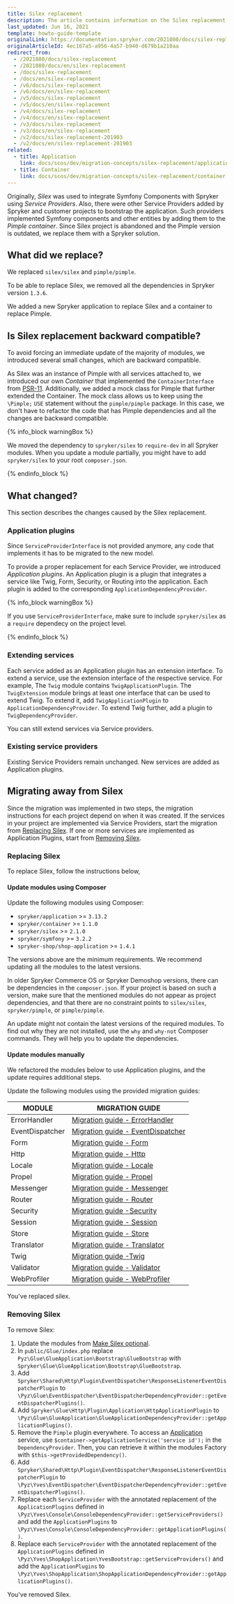 ```yaml
---
title: Silex replacement
description: The article contains information on the Silex replacement, backward compatibility, steps to be taken, changes in the old procedure and the new procedure.
last_updated: Jun 16, 2021
template: howto-guide-template
originalLink: https://documentation.spryker.com/2021080/docs/silex-replacement
originalArticleId: 4ec167a5-a956-4a57-b940-d679b1a210aa
redirect_from:
  - /2021080/docs/silex-replacement
  - /2021080/docs/en/silex-replacement
  - /docs/silex-replacement
  - /docs/en/silex-replacement
  - /v6/docs/silex-replacement
  - /v6/docs/en/silex-replacement
  - /v5/docs/silex-replacement
  - /v5/docs/en/silex-replacement
  - /v4/docs/silex-replacement
  - /v4/docs/en/silex-replacement
  - /v3/docs/silex-replacement
  - /v3/docs/en/silex-replacement
  - /v2/docs/silex-replacement-201903
  - /v2/docs/en/silex-replacement-201903
related:
  - title: Application
    link: docs/scos/dev/migration-concepts/silex-replacement/application.html
  - title: Container
    link: docs/scos/dev/migration-concepts/silex-replacement/container.html
---
```


Originally, *Silex* was used to integrate Symfony Components with Spryker using _Service Providers_. Also, there were other Service Providers added by Spryker and customer projects to bootstrap the application. Such providers implemented Symfony components and other entities by adding them to the *Pimple container*. Since Silex project is abandoned and the Pimple version is outdated, we replace them with a Spryker solution.

## What did we replace?

We replaced `silex/silex` and `pimple/pimple`.

To be able to replace Silex, we removed all the dependencies in Spryker version `1.3.6`.

We added a new Spryker application to replace Silex and a container to replace Pimple.

## Is Silex replacement backward compatible?

To avoid forcing an immediate update of the majority of modules, we introduced several small changes, which are backward compatible.

As Silex was an instance of Pimple with all services attached to, we introduced our own _Container_ that implemented the `ContainerInterface` from [PSR-11](https://www.php-fig.org/psr/psr-11/). Additionally, we added a mock class for Pimple that further extended the Container. The mock class allows us to keep using the `\Pimple;` `USE` statement without the `pimple/pimple` package. In this case, we don't have to refactor the code that has Pimple dependencies and all the changes are backward compatible.

{% info_block warningBox %}

We moved the dependency to `spryker/silex` to `require-dev` in all Spryker modules.
When you update a module partially, you might have to add `spryker/silex` to your root `composer.json`.

{% endinfo_block %}

## What changed?

This section describes the changes caused by the Silex replacement.

### Application plugins

Since `ServiceProviderInterface` is not provided anymore, any code that implements it has to be migrated to the new model.

To provide a proper replacement for each Service Provider, we introduced *Application plugins*. An Application plugin is a plugin that integrates a service like Twig, Form, Security, or Routing into the application. Each plugin is added to the corresponding `ApplicationDependencyProvider`.

{% info_block warningBox %}

If you use `ServiceProviderInterface`, make sure to include `spryker/silex` as a `require` dependecy on the project level.

{% endinfo_block %}

### Extending services

Each service added as an Application plugin has an extension interface. To extend a service, use the extension interface of the respective service. For example, The `Twig` module contains `TwigApplicationPlugin`. The `TwigExtension` module brings at least one interface that can be used to extend Twig. To extend it, add `TwigApplicationPlugin` to `ApplicationDependencyProvider`. To extend Twig further, add a plugin to `TwigDependencyProvider`.

You can still extend services via Service providers.

### Existing service providers

Existing Service Providers remain unchanged. New services are added as Application plugins.

## Migrating away from Silex

Since the migration was implemented in two steps, the migration instructions for each project depend on when it was created. If the services in your project are implemented via Service Providers, start the migration from [Replacing Silex](#replacing-silex). If one or more services are implemented as Application Plugins, start from [Removing Silex](#removing-silex).

### Replacing Silex

To replace Silex, follow the instructions below,

#### Update modules using Composer

Update the following modules using Composer:

*   `spryker/application` >= `3.13.2`
*   `spryker/container` >= `1.1.0`
*   `spryker/silex` >= `2.1.0`
*   `spryker/symfony` >= `3.2.2`
*   `spryker-shop/shop-application` >= `1.4.1`

The versions above are the minimum requirements. We recommend updating all the modules to the latest versions.

In older Spryker Commerce OS or Spryker Demoshop versions, there can be dependencies in the `composer.json`. If your project is based on such a version, make sure that the mentioned modules do not appear as project dependencies, and that there are no constraint points to `silex/silex`, `spryker/pimple`, or `pimple/pimple`.

An update might not contain the latest versions of the required modules. To find out why they are not installed, use the `why` and `why-not` Composer commands. They will help you to update the dependencies.

#### Update modules manually

We refactored the modules below to use Application plugins, and the update requires additional steps.  

Update the following modules using the provided migration guides:

| MODULE | MIGRATION GUIDE |
| --- | --- |
| ErrorHandler | [Migration guide - ErrorHandler](/docs/scos/dev/module-migration-guides/migration-guide-errorhandler.html) |
| EventDispatcher | [Migration guide - EventDispatcher](/docs/scos/dev/module-migration-guides/migration-guide-eventdispatcher.html) |
| Form | [Migration guide - Form](/docs/scos/dev/module-migration-guides/migration-guide-form.html) |
| Http | [Migration guide - Http](/docs/scos/dev/module-migration-guides/migration-guide-http.html) |
| Locale | [Migration guide - Locale](/docs/scos/dev/module-migration-guides/migration-guide-locale.html) |
| Propel | [Migration guide - Propel](/docs/scos/dev/module-migration-guides/migration-guide-propel.html) |
| Messenger | [Migration guide - Messenger](/docs/scos/dev/module-migration-guides/migration-guide-messenger.html) |
| Router | [Migration guide - Router](/docs/scos/dev/module-migration-guides/migration-guide-router.html) |
| Security | [Migration guide -Security](/docs/scos/dev/module-migration-guides/migration-guide-security.html) |
| Session | [Migration guide - Session](/docs/scos/dev/module-migration-guides/migration-guide-session.html) |
| Store | [Migration guide - Store](/docs/scos/dev/module-migration-guides/migration-guide-store.html) |
| Translator | [Migration guide - Translator](/docs/scos/dev/module-migration-guides/migration-guide-translator.html) |
| Twig | [Migration guide -Twig](/docs/scos/dev/module-migration-guides/migration-guide-twig.html) |
| Validator | [Migration guide - Validator](/docs/scos/dev/module-migration-guides/migration-guide-validator.html) |
| WebProfiler | [Migration guide - WebProfiler](/docs/scos/dev/module-migration-guides/migration-guide-webprofiler.html) |

You've replaced silex.

### Removing Silex

To remove Silex:

1. Update the modules from [Make Silex optional](https://api.release.spryker.com/release-group/2589).
2. In `public/Glue/index.php` replace `Pyz\Glue\GlueApplication\Bootstrap\GlueBootstrap` with `Spryker\Glue\GlueApplication\Bootstrap\GlueBootstrap`.
3. Add `Spryker\Shared\Http\Plugin\EventDispatcher\ResponseListenerEventDispatcherPlugin` to `\Pyz\Glue\EventDispatcher\EventDispatcherDependencyProvider::getEventDispatcherPlugins()`.
4. Add `Spryker\Glue\Http\Plugin\Application\HttpApplicationPlugin` to `\Pyz\Glue\GlueApplication\GlueApplicationDependencyProvider::getApplicationPlugins()`.
5. Remove the `Pimple` plugin everywhere. To access an [Application](/docs/scos/dev/migration-concepts/silex-replacement/application.html) service, use `$container->getApplicationService('service id');` in the `DependencyProvider`. Then, you can retrieve it within the modules Factory with `$this->getProvidedDependency()`.
6. Add `Spryker\Shared\Http\Plugin\EventDispatcher\ResponseListenerEventDispatcherPlugin` to `\Pyz\Yves\EventDispatcher\EventDispatcherDependencyProvider::getEventDispatcherPlugins()`.
7. Replace each `ServiceProvider` with the annotated replacement of the `ApplicationPlugins` defined in `\Pyz\Yves\Console\ConsoleDependencyProvider::getServiceProviders()` and add the `ApplicationPlugins` to `\Pyz\Yves\Console\ConsoleDependencyProvider::getApplicationPlugins()`.
8. Replace each `ServiceProvider` with the annotated replacement of the `ApplicationPlugins` defined in `\Pyz\Yves\ShopApplication\YvesBootstrap::getServiceProviders()` and add the `ApplicationPlugins` to `\Pyz\Yves\ShopApplication\ShopApplicationDependencyProvider::getApplicationPlugins()`.

You've removed Silex.
